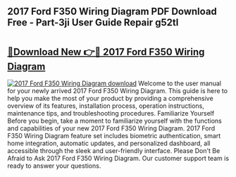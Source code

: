## 2017 Ford F350 Wiring Diagram PDF Download Free - Part-3ji User Guide Repair g52tl

# <h2><a href="http://dfkmta.blite.top/?on=2017+Ford+F350+Wiring+Diagram">🔗Download New 👉🔴 2017 Ford F350 Wiring Diagram</a></h2>

[![2017 Ford F350 Wiring Diagram download](https://i.imgur.com/lujVjoI.png)](http://dfkmta.blite.top/?on=2017+Ford+F350+Wiring+Diagram)
Welcome to the user manual for your newly arrived 2017 Ford F350 Wiring Diagram. This guide is here to help you make the most of your product by providing a comprehensive overview of its features, installation process, operation instructions, maintenance tips, and troubleshooting procedures. Familiarize Yourself Before you begin, take a moment to familiarize yourself with the functions and capabilities of your new 2017 Ford F350 Wiring Diagram. 2017 Ford F350 Wiring Diagram feature set includes biometric authentication, smart home integration, automatic updates, and personalized dashboard, all accessible through the sleek and user-friendly interface. Please Don't Be Afraid to Ask 2017 Ford F350 Wiring Diagram. Our customer support team is ready to answer your questions.
